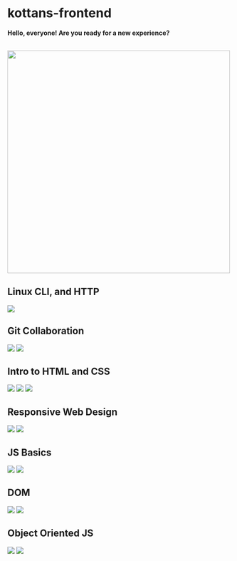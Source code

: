 # kottans-frontend

<b>Hello, everyone! Are you ready for a new experience?</b>

<br>
<img height="500px" src="https://scontent.fiev13-1.fna.fbcdn.net/v/t1.0-9/48396361_1408634322606304_8205743904742440960_n.jpg?_nc_cat=101&_nc_ht=scontent.fiev13-1.fna&oh=f9029932c5a24eaee0053846e819eda8&oe=5CD4E635" />
<br>

## Linux CLI, and HTTP

<img src="/katyamykhailik/task_linux_cli/command-line-codecademy.jpg" />

## Git Collaboration

<img src="/task_git_collaboration/version-control-udacity.jpg" />
<img src="/task_git_collaboration/github-collaboration-udacity.jpg" />

## Intro to HTML and CSS

<img src="/task_html_css_intro/html-css-udacity.jpg" />
<img src="/task_html_css_intro/htmlacademy-1.jpg" />
<img src="/task_html_css_intro/htmlacademy-2.jpg" />

## Responsive Web Design

<img src="/task_responsive_web_design/responsive-web-design-udacity.jpg" />
<img src="/task_responsive_web_design/flexbox-froggy.jpg" />

## JS Basics
<img src="/task_js_basics/javascript-udacity.jpg" />
<img src="/task_js_basics/algorithm-scripting-challenges-freecodecamp.jpg" />

## DOM
<img src="/task_js_dom/document-object-model-udacity.jpg" />
<img src="/task_js_dom/algorithm-scripting-challenges-freecodecamp.jpg" />

## Object Oriented JS
<img src="/task_js_oop/object-oriented-js-udacity.jpg" />
<img src="/task_js_oop/object-oriented-js-codewars.jpg" />
